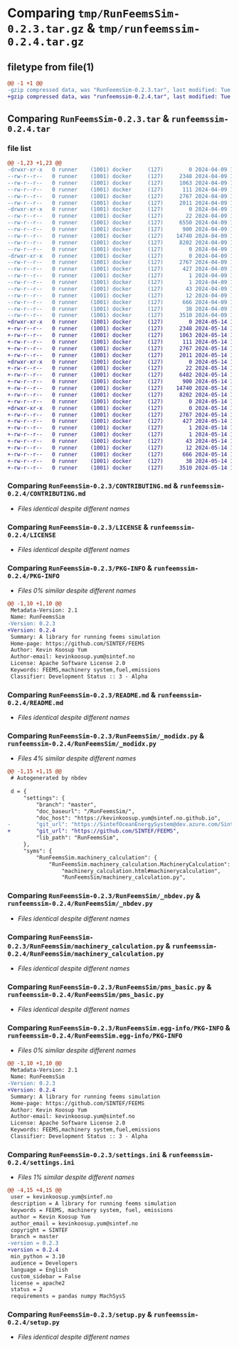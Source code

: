 # Comparing `tmp/RunFeemsSim-0.2.3.tar.gz` & `tmp/runfeemssim-0.2.4.tar.gz`

## filetype from file(1)

```diff
@@ -1 +1 @@
-gzip compressed data, was "RunFeemsSim-0.2.3.tar", last modified: Tue Apr  9 12:53:48 2024, max compression
+gzip compressed data, was "runfeemssim-0.2.4.tar", last modified: Tue May 14 10:59:21 2024, max compression
```

## Comparing `RunFeemsSim-0.2.3.tar` & `runfeemssim-0.2.4.tar`

### file list

```diff
@@ -1,23 +1,23 @@
-drwxr-xr-x   0 runner    (1001) docker     (127)        0 2024-04-09 12:53:48.267446 RunFeemsSim-0.2.3/
--rw-r--r--   0 runner    (1001) docker     (127)     2348 2024-04-09 12:53:44.000000 RunFeemsSim-0.2.3/CONTRIBUTING.md
--rw-r--r--   0 runner    (1001) docker     (127)     1063 2024-04-09 12:53:44.000000 RunFeemsSim-0.2.3/LICENSE
--rw-r--r--   0 runner    (1001) docker     (127)      111 2024-04-09 12:53:44.000000 RunFeemsSim-0.2.3/MANIFEST.in
--rw-r--r--   0 runner    (1001) docker     (127)     2767 2024-04-09 12:53:48.267446 RunFeemsSim-0.2.3/PKG-INFO
--rw-r--r--   0 runner    (1001) docker     (127)     2011 2024-04-09 12:53:44.000000 RunFeemsSim-0.2.3/README.md
-drwxr-xr-x   0 runner    (1001) docker     (127)        0 2024-04-09 12:53:48.267446 RunFeemsSim-0.2.3/RunFeemsSim/
--rw-r--r--   0 runner    (1001) docker     (127)       22 2024-04-09 12:53:44.000000 RunFeemsSim-0.2.3/RunFeemsSim/__init__.py
--rw-r--r--   0 runner    (1001) docker     (127)     6550 2024-04-09 12:53:44.000000 RunFeemsSim-0.2.3/RunFeemsSim/_modidx.py
--rw-r--r--   0 runner    (1001) docker     (127)      900 2024-04-09 12:53:44.000000 RunFeemsSim-0.2.3/RunFeemsSim/_nbdev.py
--rw-r--r--   0 runner    (1001) docker     (127)    14740 2024-04-09 12:53:44.000000 RunFeemsSim-0.2.3/RunFeemsSim/machinery_calculation.py
--rw-r--r--   0 runner    (1001) docker     (127)     8202 2024-04-09 12:53:44.000000 RunFeemsSim-0.2.3/RunFeemsSim/pms_basic.py
--rw-r--r--   0 runner    (1001) docker     (127)        0 2024-04-09 12:53:44.000000 RunFeemsSim-0.2.3/RunFeemsSim/py.typed
-drwxr-xr-x   0 runner    (1001) docker     (127)        0 2024-04-09 12:53:48.267446 RunFeemsSim-0.2.3/RunFeemsSim.egg-info/
--rw-r--r--   0 runner    (1001) docker     (127)     2767 2024-04-09 12:53:48.000000 RunFeemsSim-0.2.3/RunFeemsSim.egg-info/PKG-INFO
--rw-r--r--   0 runner    (1001) docker     (127)      427 2024-04-09 12:53:48.000000 RunFeemsSim-0.2.3/RunFeemsSim.egg-info/SOURCES.txt
--rw-r--r--   0 runner    (1001) docker     (127)        1 2024-04-09 12:53:48.000000 RunFeemsSim-0.2.3/RunFeemsSim.egg-info/dependency_links.txt
--rw-r--r--   0 runner    (1001) docker     (127)        1 2024-04-09 12:53:48.000000 RunFeemsSim-0.2.3/RunFeemsSim.egg-info/not-zip-safe
--rw-r--r--   0 runner    (1001) docker     (127)       43 2024-04-09 12:53:48.000000 RunFeemsSim-0.2.3/RunFeemsSim.egg-info/requires.txt
--rw-r--r--   0 runner    (1001) docker     (127)       12 2024-04-09 12:53:48.000000 RunFeemsSim-0.2.3/RunFeemsSim.egg-info/top_level.txt
--rw-r--r--   0 runner    (1001) docker     (127)      666 2024-04-09 12:53:44.000000 RunFeemsSim-0.2.3/settings.ini
--rw-r--r--   0 runner    (1001) docker     (127)       38 2024-04-09 12:53:48.267446 RunFeemsSim-0.2.3/setup.cfg
--rw-r--r--   0 runner    (1001) docker     (127)     3510 2024-04-09 12:53:44.000000 RunFeemsSim-0.2.3/setup.py
+drwxr-xr-x   0 runner    (1001) docker     (127)        0 2024-05-14 10:59:21.869727 runfeemssim-0.2.4/
+-rw-r--r--   0 runner    (1001) docker     (127)     2348 2024-05-14 10:59:17.000000 runfeemssim-0.2.4/CONTRIBUTING.md
+-rw-r--r--   0 runner    (1001) docker     (127)     1063 2024-05-14 10:59:17.000000 runfeemssim-0.2.4/LICENSE
+-rw-r--r--   0 runner    (1001) docker     (127)      111 2024-05-14 10:59:17.000000 runfeemssim-0.2.4/MANIFEST.in
+-rw-r--r--   0 runner    (1001) docker     (127)     2767 2024-05-14 10:59:21.869727 runfeemssim-0.2.4/PKG-INFO
+-rw-r--r--   0 runner    (1001) docker     (127)     2011 2024-05-14 10:59:17.000000 runfeemssim-0.2.4/README.md
+drwxr-xr-x   0 runner    (1001) docker     (127)        0 2024-05-14 10:59:21.865727 runfeemssim-0.2.4/RunFeemsSim/
+-rw-r--r--   0 runner    (1001) docker     (127)       22 2024-05-14 10:59:17.000000 runfeemssim-0.2.4/RunFeemsSim/__init__.py
+-rw-r--r--   0 runner    (1001) docker     (127)     6482 2024-05-14 10:59:17.000000 runfeemssim-0.2.4/RunFeemsSim/_modidx.py
+-rw-r--r--   0 runner    (1001) docker     (127)      900 2024-05-14 10:59:17.000000 runfeemssim-0.2.4/RunFeemsSim/_nbdev.py
+-rw-r--r--   0 runner    (1001) docker     (127)    14740 2024-05-14 10:59:17.000000 runfeemssim-0.2.4/RunFeemsSim/machinery_calculation.py
+-rw-r--r--   0 runner    (1001) docker     (127)     8202 2024-05-14 10:59:17.000000 runfeemssim-0.2.4/RunFeemsSim/pms_basic.py
+-rw-r--r--   0 runner    (1001) docker     (127)        0 2024-05-14 10:59:17.000000 runfeemssim-0.2.4/RunFeemsSim/py.typed
+drwxr-xr-x   0 runner    (1001) docker     (127)        0 2024-05-14 10:59:21.869727 runfeemssim-0.2.4/RunFeemsSim.egg-info/
+-rw-r--r--   0 runner    (1001) docker     (127)     2767 2024-05-14 10:59:21.000000 runfeemssim-0.2.4/RunFeemsSim.egg-info/PKG-INFO
+-rw-r--r--   0 runner    (1001) docker     (127)      427 2024-05-14 10:59:21.000000 runfeemssim-0.2.4/RunFeemsSim.egg-info/SOURCES.txt
+-rw-r--r--   0 runner    (1001) docker     (127)        1 2024-05-14 10:59:21.000000 runfeemssim-0.2.4/RunFeemsSim.egg-info/dependency_links.txt
+-rw-r--r--   0 runner    (1001) docker     (127)        1 2024-05-14 10:59:21.000000 runfeemssim-0.2.4/RunFeemsSim.egg-info/not-zip-safe
+-rw-r--r--   0 runner    (1001) docker     (127)       43 2024-05-14 10:59:21.000000 runfeemssim-0.2.4/RunFeemsSim.egg-info/requires.txt
+-rw-r--r--   0 runner    (1001) docker     (127)       12 2024-05-14 10:59:21.000000 runfeemssim-0.2.4/RunFeemsSim.egg-info/top_level.txt
+-rw-r--r--   0 runner    (1001) docker     (127)      666 2024-05-14 10:59:17.000000 runfeemssim-0.2.4/settings.ini
+-rw-r--r--   0 runner    (1001) docker     (127)       38 2024-05-14 10:59:21.869727 runfeemssim-0.2.4/setup.cfg
+-rw-r--r--   0 runner    (1001) docker     (127)     3510 2024-05-14 10:59:17.000000 runfeemssim-0.2.4/setup.py
```

### Comparing `RunFeemsSim-0.2.3/CONTRIBUTING.md` & `runfeemssim-0.2.4/CONTRIBUTING.md`

 * *Files identical despite different names*

### Comparing `RunFeemsSim-0.2.3/LICENSE` & `runfeemssim-0.2.4/LICENSE`

 * *Files identical despite different names*

### Comparing `RunFeemsSim-0.2.3/PKG-INFO` & `runfeemssim-0.2.4/PKG-INFO`

 * *Files 0% similar despite different names*

```diff
@@ -1,10 +1,10 @@
 Metadata-Version: 2.1
 Name: RunFeemsSim
-Version: 0.2.3
+Version: 0.2.4
 Summary: A library for running feems simulation
 Home-page: https://github.com/SINTEF/FEEMS
 Author: Kevin Koosup Yum
 Author-email: kevinkoosup.yum@sintef.no
 License: Apache Software License 2.0
 Keywords: FEEMS,machinery system,fuel,emissions
 Classifier: Development Status :: 3 - Alpha
```

### Comparing `RunFeemsSim-0.2.3/README.md` & `runfeemssim-0.2.4/README.md`

 * *Files identical despite different names*

### Comparing `RunFeemsSim-0.2.3/RunFeemsSim/_modidx.py` & `runfeemssim-0.2.4/RunFeemsSim/_modidx.py`

 * *Files 4% similar despite different names*

```diff
@@ -1,15 +1,15 @@
 # Autogenerated by nbdev
 
 d = {
     "settings": {
         "branch": "master",
         "doc_baseurl": "/RunFeemsSim/",
         "doc_host": "https://kevinkoosup.yum@sintef.no.github.io",
-        "git_url": "https://SintefOceanEnergySystem@dev.azure.com/SintefOceanEnergySystem/FEEMSService/_git/RunFEEMSSim",
+        "git_url": "https://github.com/SINTEF/FEEMS",
         "lib_path": "RunFeemsSim",
     },
     "syms": {
         "RunFeemsSim.machinery_calculation": {
             "RunFeemsSim.machinery_calculation.MachineryCalculation": (
                 "machinery_calculation.html#machinerycalculation",
                 "RunFeemsSim/machinery_calculation.py",
```

### Comparing `RunFeemsSim-0.2.3/RunFeemsSim/_nbdev.py` & `runfeemssim-0.2.4/RunFeemsSim/_nbdev.py`

 * *Files identical despite different names*

### Comparing `RunFeemsSim-0.2.3/RunFeemsSim/machinery_calculation.py` & `runfeemssim-0.2.4/RunFeemsSim/machinery_calculation.py`

 * *Files identical despite different names*

### Comparing `RunFeemsSim-0.2.3/RunFeemsSim/pms_basic.py` & `runfeemssim-0.2.4/RunFeemsSim/pms_basic.py`

 * *Files identical despite different names*

### Comparing `RunFeemsSim-0.2.3/RunFeemsSim.egg-info/PKG-INFO` & `runfeemssim-0.2.4/RunFeemsSim.egg-info/PKG-INFO`

 * *Files 0% similar despite different names*

```diff
@@ -1,10 +1,10 @@
 Metadata-Version: 2.1
 Name: RunFeemsSim
-Version: 0.2.3
+Version: 0.2.4
 Summary: A library for running feems simulation
 Home-page: https://github.com/SINTEF/FEEMS
 Author: Kevin Koosup Yum
 Author-email: kevinkoosup.yum@sintef.no
 License: Apache Software License 2.0
 Keywords: FEEMS,machinery system,fuel,emissions
 Classifier: Development Status :: 3 - Alpha
```

### Comparing `RunFeemsSim-0.2.3/settings.ini` & `runfeemssim-0.2.4/settings.ini`

 * *Files 1% similar despite different names*

```diff
@@ -4,15 +4,15 @@
 user = kevinkoosup.yum@sintef.no
 description = A library for running feems simulation
 keywords = FEEMS, machinery system, fuel, emissions
 author = Kevin Koosup Yum
 author_email = kevinkoosup.yum@sintef.no
 copyright = SINTEF
 branch = master
-version = 0.2.3
+version = 0.2.4
 min_python = 3.10
 audience = Developers
 language = English
 custom_sidebar = False
 license = apache2
 status = 2
 requirements = pandas numpy MachSysS
```

### Comparing `RunFeemsSim-0.2.3/setup.py` & `runfeemssim-0.2.4/setup.py`

 * *Files identical despite different names*

